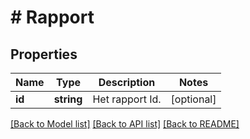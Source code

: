 # # Rapport

## Properties

Name | Type | Description | Notes
------------ | ------------- | ------------- | -------------
**id** | **string** | Het rapport Id. | [optional]

[[Back to Model list]](../../README.md#models) [[Back to API list]](../../README.md#endpoints) [[Back to README]](../../README.md)
